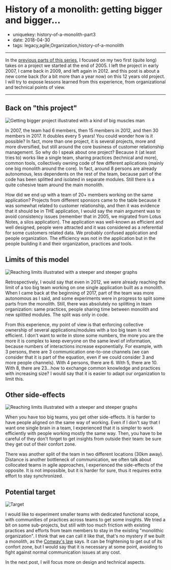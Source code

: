 History of a monolith: getting bigger and bigger...
===================================================

- uniquekey: history-of-a-monolith-part3
- date: 2018-04-30
- tags: legacy,agile,Organization,history-of-a-monolith

-------------------------------

In the [previous parts of this series](/en/tag/history-of-a-monolith), I focused on my two first (quite long) takes on a project we started at the end of 2005. I left the project in early 2007, I came back in 2009, and left again in 2012. and this post is about a new come back (for a bit more than a year now) on this 12 years old project. I will try to expose lessons learned from this experience, from organizational and technical points of view.

-------------------------------

## Back on "this project"

<img alt="Getting bigger project illustrated with a kind of big muscles man" src="/images/getBigger.png" class="img-float-left"/>

In 2007, the team had 6 members, then 15 members in 2012, and then 30 members in 2017. It doubles every 5 years! You could wonder how is it possible? In fact, more than one project, it is several projects, more and more diversified, but still around the core business of customer relationship management. So why do I speak about one project? Because it (at least tries to) works like a single team, sharing practices (technical and more), common tools, collectively owning code of few different aplications (mainly one big monolith around the core). In fact, around 8 persons are already autonomous, less dependents on the rest of the team, because part of the code has been splitted and isolated in separate modules. Still there is a quite cohesive team around the main monolith.

How did we end up with a team of 20+ members working on the same application? Projects from different sponsors came to the table because it was somewhat related to customer relationship, and then it was evidence that it should be in THE application, I would say the main argument was to avoid consistency issues (remember that in 2005, we migrated from Lotus Notes, a silos application). The application was well-known as efficient and well designed, people were attracted and it was considered as a referential for some customers related data. We probably confused application and people organization. The efficiency was not in the application but in the people building it and their organization, practices and tools.

## Limits of this model

<img alt="Reaching limits illustrated with a steeper and steeper graphs" src="/images/reachingLimits.jpg" class="img-float-left"/>

Retrospectively, I would say that even in 2012, we were already reaching the limit of a too big team working on one single application built as a monolith. When I came back at the beginning of 2017, part of the team was more autonomous as I said, and some experiments were in progress to split some parts from the monolith. Still, there was absolutely no splitting in team organization: same practices, people sharing time between monolith and new splitted modules. The split was only in code.

From this experience, my point of view is that enforcing collective ownership of several applications/modules with a too big team is not efficient. I don't want to write in stone some numbers, the more you are the more it is complex to keep everyone on the same level of information, because numbers of interactions increase exponentially. For example, with 3 persons, there are 3 communication one-to-one channels (we can consider that it is part of the equation, even if we could consider 3 and more people channels). With 4 persons, there are 6. With 5, there are 10. With 8, there are 23...how to exchange common knowledge and practices with increasing size? I would say that it is easier to adapt our organization to limit this.

## Other side-effects

<img alt="Reaching limits illustrated with a steeper and steeper graphs" src="/images/sideEffects.jpg" class="img-float-left"/>

When you have too big teams, you get other side-effects. It is harder to have people aligned on the same way of working. Even if I don't say that I want one single brain in a team, I experienced that it is simpler to work efficiently with people working mostly the same way. Then, you have to be careful of they don't forget to get insights from outside their team: be sure they get out of their confort zone.

There was another split of the team in two different locations (30km away). Distance is another bottleneck of communication, we often talk about collocated teams in agile approaches, I experienced the side-effects of the opposite. It is not impossible, but it is harder for sure, thus it requires extra effort to stay synchronized.

## Potential target

<img alt="Target" src="/images/target.jpg" class="img-float-left"/>

I would like to experiment smaller teams with dedicated functional scope, with communities of practices across teams to get some insights. We tried a bit on some sub-projects, but still with too much friction with existing practices and efforts from team members to stay in the existing "monolithic organization". I think that we can call it like that, that's no mystery if we built a monolith, as the [Conway's law](http://melconway.com/Home/Conways_Law.html) says. It can be frightening to get out of its confort zone, but I would say that it is necessary at some point, avoiding to fight against normal communication issues at any cost.

In the next post, I will focus more on design and technical aspects.
